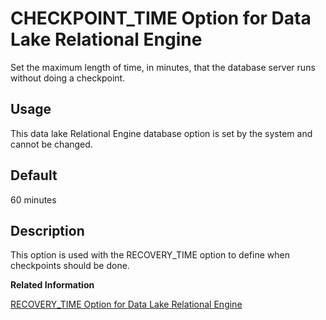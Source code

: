 <!-- loioa62f571684f210159a76fe838c7c5af8 -->

# CHECKPOINT\_TIME Option for Data Lake Relational Engine

Set the maximum length of time, in minutes, that the database server runs without doing a checkpoint.



<a name="loioa62f571684f210159a76fe838c7c5af8__section_rv2_mvs_swb"/>

## Usage

This data lake Relational Engine database option is set by the system and cannot be changed.



<a name="loioa62f571684f210159a76fe838c7c5af8__iq_refso_398"/>

## Default

60 minutes



<a name="loioa62f571684f210159a76fe838c7c5af8__iq_refso_400"/>

## Description

This option is used with the RECOVERY\_TIME option to define when checkpoints should be done.

**Related Information**  


[RECOVERY\_TIME Option for Data Lake Relational Engine](recovery-time-option-for-data-lake-relational-engine-a652795.md "Sets the maximum length of time, in minutes, that the database server takes to recover from system failure.")

